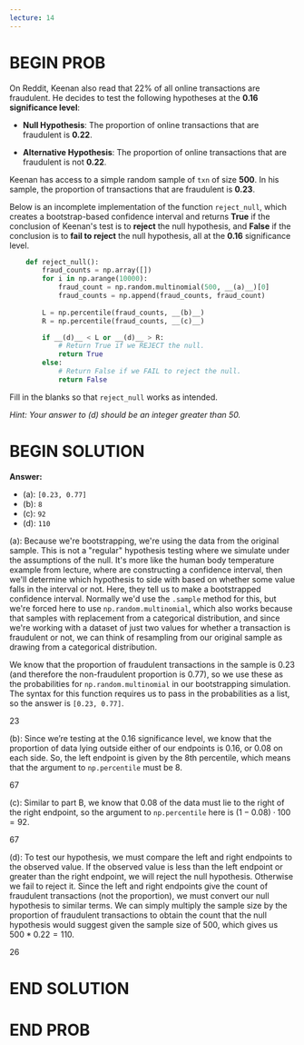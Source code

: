 ```yaml
---
lecture: 14
---
```


# BEGIN PROB

On Reddit, Keenan also read that 22% of all online transactions are
fraudulent. He decides to test the following hypotheses at the **0.16
significance level**:

-   **Null Hypothesis**: The proportion of online transactions that are
    fraudulent is **0.22**.

-   **Alternative Hypothesis**: The proportion of online transactions
    that are fraudulent is not **0.22**.

Keenan has access to a simple random sample of `txn` of size **500**. In
his sample, the proportion of transactions that are fraudulent is
**0.23**.

Below is an incomplete implementation of the function `reject_null`,
which creates a bootstrap-based confidence interval and returns **True**
if the conclusion of Keenan's test is to **reject** the null hypothesis,
and **False** if the conclusion is to **fail to reject** the null
hypothesis, all at the **0.16** significance level.
```py
    def reject_null():
        fraud_counts = np.array([])
        for i in np.arange(10000):
            fraud_count = np.random.multinomial(500, __(a)__)[0] 
            fraud_counts = np.append(fraud_counts, fraud_count)
            
        L = np.percentile(fraud_counts, __(b)__)
        R = np.percentile(fraud_counts, __(c)__)

        if __(d)__ < L or __(d)__ > R:
            # Return True if we REJECT the null.
            return True
        else:
            # Return False if we FAIL to reject the null.
            return False
```

Fill in the blanks so that `reject_null` works as intended.

*Hint: Your answer to (d) should be an integer greater than 50.*

# BEGIN SOLUTION
**Answer:** 

- (a): `[0.23, 0.77]`
- (b): `8`
- (c): `92`
- (d): `110`

(a): Because we're bootstrapping, we're using the data from the original sample. This is not a "regular" hypothesis testing where we simulate under the assumptions of the null. It's more like the human body temperature example from lecture, where are constructing a confidence interval, then we'll determine which hypothesis to side with based on whether some value falls in the interval or not. Here, they tell us to make a bootstrapped confidence interval. Normally we'd use the `.sample` method for this, but we're forced here to use `np.random.multinomial`, which also works because that samples with replacement from a categorical distribution, and since we're working with a dataset of just two values for whether a transaction is fraudulent or not, we can think of resampling from our original sample as drawing from a categorical distribution. 

We know that the proportion of fraudulent transactions in the sample is 0.23 (and therefore the non-fraudulent proportion is 0.77), so we use these as the probabilities for `np.random.multinomial` in our bootstrapping simulation. The syntax for this function requires us to pass in the probabilities as a list, so the answer is `[0.23, 0.77]`.

<average>23</average>

(b): Since we’re testing at the 0.16 significance level, we know that the proportion of data lying outside either of our endpoints is 0.16, or 0.08 on each side. So, the left endpoint is given by the 8th percentile, which means that the argument to `np.percentile` must be 8.

<average>67</average>


(c): Similar to part B, we know that 0.08 of the data must lie to the right of the right endpoint, so the argument to `np.percentile` here is $(1 - 0.08) \cdot 100 = 92$.

<average>67</average>

(d): To test our hypothesis, we must compare the left and right endpoints to the observed value. If the observed value is less than the left endpoint or greater than the right endpoint, we will reject the null hypothesis. Otherwise we fail to reject it. Since the left and right endpoints give the count of fraudulent transactions (not the proportion), we must convert our null hypothesis to similar terms. We can simply multiply the sample size by the proportion of fraudulent transactions to obtain the count that the null hypothesis would suggest given the sample size of 500, which gives us $500 * 0.22 = 110$.

<average>26</average>


# END SOLUTION

# END PROB